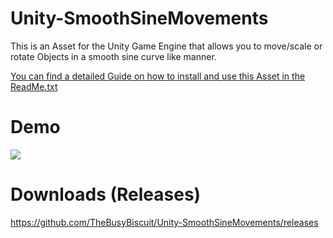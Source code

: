 # Unity-SmoothSineMovements

This is an Asset for the Unity Game Engine that allows you to move/scale or rotate Objects
in a smooth sine curve like manner.

[You can find a detailed Guide on how to install and use this Asset in the ReadMe.txt](https://github.com/TheBusyBiscuit/Unity-SmoothSineMovements/blob/master/SmoothSineMovements/ReadMe.txt)

# Demo
[![](https://i.ytimg.com/vi/Kswf2y_DgcI/hqdefault.jpg)](https://youtu.be/Kswf2y_DgcI)

# Downloads (Releases)
https://github.com/TheBusyBiscuit/Unity-SmoothSineMovements/releases
